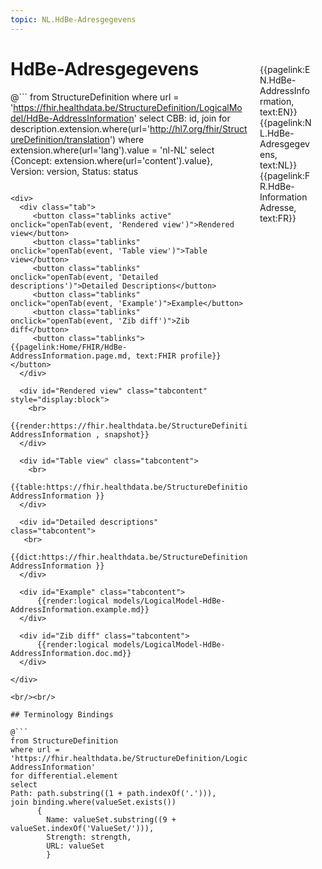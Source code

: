 ```yaml
---
topic: NL.HdBe-Adresgegevens
---
```


<div style="float:right;width:85px;padding:10px;margin:10">
<p>{{pagelink:EN.HdBe-AddressInformation, text:EN}}  {{pagelink:NL.HdBe-Adresgegevens, text:NL}}  {{pagelink:FR.HdBe-InformationAdresse, text:FR}}<p>
</div>

# HdBe-Adresgegevens



@```
from StructureDefinition
where url = 'https://fhir.healthdata.be/StructureDefinition/LogicalModel/HdBe-AddressInformation'
select 
CBB: id,
join for description.extension.where(url='http://hl7.org/fhir/StructureDefinition/translation') where extension.where(url='lang').value = 'nl-NL' select {Concept: extension.where(url='content').value}, 
Version: version,
Status: status
```

<div>
  <div class="tab">
     <button class="tablinks active" onclick="openTab(event, 'Rendered view')">Rendered view</button>
     <button class="tablinks" onclick="openTab(event, 'Table view')">Table view</button>
     <button class="tablinks" onclick="openTab(event, 'Detailed descriptions')">Detailed Descriptions</button>
     <button class="tablinks" onclick="openTab(event, 'Example')">Example</button>
     <button class="tablinks" onclick="openTab(event, 'Zib diff')">Zib diff</button>
     <button class="tablinks">{{pagelink:Home/FHIR/HdBe-AddressInformation.page.md, text:FHIR profile}}</button>
  </div>

  <div id="Rendered view" class="tabcontent" style="display:block">
    <br>
      {{render:https://fhir.healthdata.be/StructureDefinition/LogicalModel/HdBe-AddressInformation , snapshot}}
  </div>

  <div id="Table view" class="tabcontent">
    <br>
      {{table:https://fhir.healthdata.be/StructureDefinition/LogicalModel/HdBe-AddressInformation }}
  </div>

  <div id="Detailed descriptions" class="tabcontent">
   <br>
      {{dict:https://fhir.healthdata.be/StructureDefinition/LogicalModel/HdBe-AddressInformation }}
  </div>

  <div id="Example" class="tabcontent">
      {{render:logical models/LogicalModel-HdBe-AddressInformation.example.md}}
  </div>

  <div id="Zib diff" class="tabcontent">
      {{render:logical models/LogicalModel-HdBe-AddressInformation.doc.md}}
  </div>

</div>

<br/><br/> 

## Terminology Bindings

@```
from StructureDefinition
where url = 'https://fhir.healthdata.be/StructureDefinition/LogicalModel/HdBe-AddressInformation'
for differential.element
select
Path: path.substring((1 + path.indexOf('.'))),
join binding.where(valueSet.exists())
      { 
        Name: valueSet.substring((9 + valueSet.indexOf('ValueSet/'))),
        Strength: strength,
        URL: valueSet
        }
```  